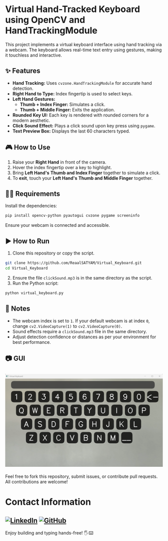 # Virtual Hand-Tracked Keyboard using OpenCV and HandTrackingModule

This project implements a virtual keyboard interface using hand tracking via a webcam. The keyboard allows real-time text entry using gestures, making it touchless and interactive.

## ✨ Features

- **Hand Tracking:** Uses `cvzone.HandTrackingModule` for accurate hand detection.
- **Right Hand to Type:** Index fingertip is used to select keys.
- **Left Hand Gestures:**
  - **Thumb + Index Finger:** Simulates a click.
  - **Thumb + Middle Finger:** Exits the application.
- **Rounded Key UI:** Each key is rendered with rounded corners for a modern aesthetic.
- **Click Sound Effect:** Plays a click sound upon key press using `pygame`.
- **Text Preview Box:** Displays the last 60 characters typed.

## 🎮 How to Use

1. Raise your **Right Hand** in front of the camera.
2. Hover the index fingertip over a key to highlight.
3. Bring **Left Hand's** **Thumb and Index Finger** together to simulate a click.
4. To **exit**, touch your **Left Hand's** **Thumb and Middle Finger** together.

## 🧑‍💻 Requirements

Install the dependencies:

```bash
pip install opencv-python pyautogui cvzone pygame screeninfo
```

Ensure your webcam is connected and accessible.

## ▶️ How to Run

1. Clone this repository or copy the script.
```bash
git clone https://github.com/ReaalSATYAM/Virtual_Keyboard.git
cd Virtual_Keyboard
```
2. Ensure the file `clickSound.mp3` is in the same directory as the script.
3. Run the Python script:

```bash
python virtual_keyboard.py
```

## 📌 Notes

- The webcam index is set to `1`. If your default webcam is at index `0`, change `cv2.VideoCapture(1)` to `cv2.VideoCapture(0)`.
- Sound effects require a `clickSound.mp3` file in the same directory.
- Adjust detection confidence or distances as per your environment for best performance.

## 📷 GUI
![GUI](demo.png)
---
Feel free to fork this repository, submit issues, or contribute pull requests. All contributions are welcome!

# Contact Information
[![LinkedIn](https://img.shields.io/badge/-LinkedIn-blue?logo=linkedin&logoColor=white&style=for-the-badge)](https://www.linkedin.com/in/satyam-naithani-sss/)
[![GitHub](https://img.shields.io/badge/-GitHub-181717?logo=github&logoColor=white&style=for-the-badge)](https://github.com/ReaalSATYAM)
---

Enjoy building and typing hands-free! 🖐⌨️
